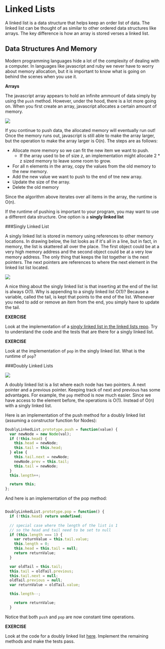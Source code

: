 # Linked Lists

A linked list is a data structure that helps keep an order list of data.  The linked list can be thought of as similar to other ordered data structures like arrays.  The key difference is how an array is stored verses a linked list.

## Data Structures And Memory

Modern programming languages hide a lot of the complexity of dealing with a computer.  In languages like javascript and ruby we never have to worry about memory allocation, but it is important to know what is going on behind the scenes when you use it.

**Arrays**

The javascript array appears to hold an infinite ammount of data simply by using the `push` method.  However, under the hood, there is a lot more going on.  When you first create an array, javascript allocates a certain amount of memory.

![](http://web.cs.ucla.edu/classes/winter12/cs111/scribe/1c/img4.jpg)

If you continue to push data, the allocated memory will eventually run out!  Once the memory runs out, javascript is still able to make the array larger, but the operation to make the array larger is O(n).  The steps are as follows:

* Allocate more memory so we can fit the new item we want to push.
  * If the array used to be of size z, an implementation might allocate 2 * z sized memory to leave some room to grow.
* For all n elements in the array, copy the values from the old memory to the new memory.
* Add the new value we want to push to the end of tne new array.
* Update the size of the array.
* Delete the old memory

Since the algorithm above iterates over all items in the array, the runtime is O(n).

If the runtime of pushing is important to your program, you may want to use a different data structure.  One option is a **singly linked list**

###Singly Linked List

A singly linked list is stored in memory using references to other memory locations.  In drawing below, the list looks as if it's all in a line, but in fact, in memory, the list is skattered all over the place.  The first object could be at a very high memory address and the second object could be at a very low memory address.  The only thing that keeps the list together is the next pointers.  The next pointers are references to where the next element in the linked list list located.  

![](http://www.cs.usfca.edu/~srollins/courses/cs112-f07/web/notes/linkedlists/ll2.gif)

A nice thing about the singly linked list is that inserting at the end of the list is always O(1).  Why is appending to a singly linked list O(1)? Because a variable, called the tail, is kept that points to the end of the list.  Whenever you need to add or remove an item from the end, you simply have to update the tail.

**EXERCISE**

Look at the implementation of a [singly linked list in the linked lists repo](https://github.com/gSchool/LinkedListsJS).  Try to understand the code and the tests that are there for a singly linked list.

**EXERCISE**

Look at the implementation of `pop` in the singly linked list.  What is the runtime of `pop`?

###Doubly Linked Lists

![](http://www.geeksforgeeks.org/wp-content/uploads/DLL3.jpg)

A doubly linked list is a list where each node has two pointers.  A next pointer and a previous pointer.  Keeping track of next and previous has some advantages.  For example, the `pop` method is now much easier.  Since we have access to the element before, the operations is O(1).  Instead of O(n) with a singly linked list.

Here is an implementation of the push method for a doubly linked list (assuming a constructor function for Nodes):

```javascript
DoublyLinkedList.prototype.push = function(value) {
  var newNode = new Node(val);
  if (!this.head) {
    this.head = newNode;
    this.tail = this.head;
  } else {
    this.tail.next = newNode;
    newNode.prev = this.tail;
    this.tail = newNode;
  }
  this.length++;

  return this;
};
```

And here is an implementation of the pop method:

```javascript

DoublyLinkedList.prototype.pop = function() {
  if (!this.head) return undefined;
  
  // special case where the length of the list is 1
  // so the head and tail need to be set to null
  if (this.length === 1) {
    var returnValue = this.tail.value;
    this.length = 0;
    this.head = this.tail = null;
    return returnValue;
  }

  var oldTail = this.tail;
  this.tail = oldTail.previous;
  this.tail.next = null;
  oldTail.previous = null;
  var returnValue = oldTail.value;

  this.length--;

    return returnValue;
  }
```

Notice that both `push` and `pop` are now constant time operations.

**EXERCISE**

Look at the code for a doubly linked list [here](https://github.com/gSchool/DoublyLinkedListRuby). Implement the remaining methods and make the tests pass.